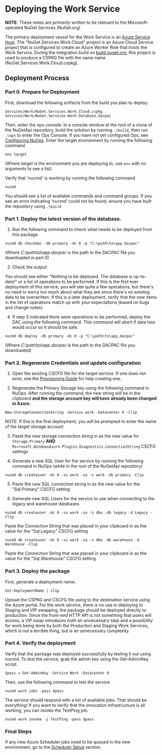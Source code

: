 # Deploying the Work Service
**NOTE**: These notes are _primarily_ written to be relevant to the Microsoft-operated NuGet Services (NuGet.org)

The primary deployment vessel for the Work Service is an [Azure Service Host](../../deployment/AzureHosting.md). The "NuGet.Services.Work.Cloud" project is an Azure Cloud Service project that is configured to create an Azure Worker Role that hosts the Work Service. During the integration build on [build.nuget.org](http://build.nuget.org), this project is used to produce a CSPKG file with the same name (NuGet.Services.Work.Cloud.cspkg).

## Deployment Process

### Part 0. Prepare for Deployment
First, download the following artifacts from the build you plan to deploy:

	Services/Work/NuGet.Services.Work.Cloud.cspkg
	Services/Work/NuGet.Services.Work.Database.dacpac

Then, enter the ops console: In a console window at the root of a clone of the NuGetApi repository, build the solution by running `.\build`, then run `.\ops` to enter the Ops Console. If you have not yet configured Ops, see [Configuring NuOps](../../ops/README.md). Enter the target environment by running the following command

```posh
env target
```

(Where _target_ is the environment you are deploying to, use `env` with no arguments to see a list)

Verify that 'nucmd' is working by running the following command

```posh
nucmd
```

You should see a list of available commands and command groups. If you see an error indicating 'nucmd' could not be found, ensure you have built the repository using `.\build`

### Part 1. Deploy the latest version of the database.
1. Run the following command to check what needs to be deployed from this package

```posh
nucmd db checkdac -db primary -dc 0 -p "C:\path\to\app.dacpac"
```

(Where _C:\path\to\app.dacpac_ is the path to the DACPAC file you downloaded in part 0)

2. Check the output

You should see either "Nothing to be deployed. The database is up-to-date!" or a list of operations to be performed. If this is the first ever deployment of this service, you will see quite a few operations, but there's no need to worry too much about what they are since there's no existing data to be overwritten. If this is a later deployment, verify that the new items in the list of operations match up with your expectations (based on bugs and change notes).

4. If step 3 indicated there were operations to be performed, deploy the DAC using the following command. This command will abort if data loss would occur so it should be safe.

```posh
nucmd db deploy -db primary -dc 0 -p "C:\path\to\app.dacpac"
```

(Where _C:\path\to\app.dacpac_ is the path to the DACPAC file you downloaded)

### Part 2. Regenerate Credentials and update configuration
1. Open the existing CSCFG file for the target service. If one does not exist, see the [Provisioning Guide](Provisioning.md) for help creating one.

2. Regenerate the Primary Storage key using the following command in NuOps. After running the command, the new string will be in the clipboard **and the storage account key will have already been changed in Azure.**

```posh
New-StorageConnectionString -Service work -Datacenter 0 -Clip
```

NOTE: If this is the first deployment, you will be prompted to enter the name of the target storage account.

3. Paste the new storage connection string in as the new value for `Storage.Primary` **AND** `Microsoft.WindowsAzure.Plugins.Diagnostics.ConnectionString` CSCFG settings

4. Generate a new SQL User for the service by running the following command in NuOps (while in the root of the NuGetApi repository)

```posh
nucmd db createuser -dc 0 -sv work -sa -s work -db primary -Clip
```

5. Paste the new SQL connection string in as the new value for the "Sql.Primary" CSCFG setting

6. Generate new SQL Users for the service to use when connecting to the legacy and warehouse databases

```posh
nucmd db createuser -dc 0 -sv work -sa -s dbo -db legacy -d Legacy -Clip
```

Paste the Connection String that was placed in your clipboard in as the value for the "Sql.Legacy" CSCFG setting

```posh
nucmd db createuser -dc 0 -sv work -sa -s dbo -db warehouse -d Warehouse -Clip
```

Paste the Connection String that was placed in your clipboard in as the value for the "Sql.Warehouse" CSCFG setting

### Part 3. Deploy the package
First, generate a deployment name:

```posh
Get-DeploymentName | clip
```

Upload the CSPKG and CSCFG file using to the destination service using the Azure portal. For the work service, there is no use in deploying to Staging and VIP swapping, the package should be deployed directly to production. Since the front-end HTTP API is not something that users will access, a VIP swap introduces both an unnecessary step and a possibility for work being done by both the Production and Staging Work Services, which is not a terrible thing, but is an unnecessary complexity.

### Part 4. Verify the deployment
Verify that the package was deployed successfully by testing it out using nucmd. To test the service, grab the admin key using the Get-AdminKey script.

```posh
$pass = Get-AdminKey -Service Work -Datacenter 0
```

Then, use the following command to test the service

```posh
nucmd work jobs -pass $pass
```

The service should respond with a list of available jobs. That should be everything! If you want to verify that the invocation infrastructure is all working, you can invoke the TestPing job:

```posh
nucmd work invoke -j TestPing -pass $pass
```

### Final Steps
If any new Azure Scheduler jobs need to be queued in the new environment, go to the [Scheduler Setup](Scheduler.md) section.